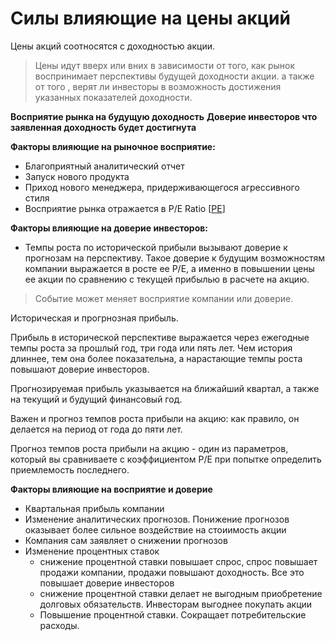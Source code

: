 # Силы влияющие на цены акций

 Цены акций соотносятся с доходностью акции.

 > Цены идут вверх или вних в зависимости от того, как рынок воспринимает перспективы будущей доходности акции. а также от того ,  верят ли инвесторы в возможность достижения указанных показателей доходности.

 **Восприятие рынка на будущую доходность**
 **Доверие инвесторов что заявленная доходность будет достигнута**

 **Факторы влияющие на рыночное восприятие:**
 - Благоприятный аналитический отчет
 - Запуск нового продукта
 - Приход нового менеджера, придерживающегося агрессивного стиля
 - Восприятие рынка отражается в P/E Ratio [[PE]]

 **Факторы влияющие на доверие инвесторов:**
 - Темпы роста по исторической прибыли вызывают доверие к прогнозам на перспективу. Такое доверие к будущим возможностям компании выражается в росте ее P/E, а именно в повышении цены ее акции по сравнению с текущей прибылью в расчете на акцию.

> Событие может меняет восприятие компании или доверие.


Историческая и прогрнозная прибыль.  
  
Прибыль в исторической перспективе выражается через ежегодные темпы роста за прошлый год, три года или пять лет.
Чем история длиннее, тем она более показательна, а нарастающие темпы роста повышают доверие инвесторов.  
  
Прогнозируемая прибыль указывается на ближайший квартал, а также на текущий и будущий финансовый год.  

Важен и прогноз темпов роста прибыли на акцию: как правило, он делается на период от года до пяти лет.
 
Прогноз темпов роста прибыли на акцию - один из параметров, который вы сравниваете с коэффициентом P/E при попытке определить приемлемость последнего. 

**Факторы влияющие на восприятие и доверие**
* Квартальная прибыль компании
* Изменение аналитических прогнозов. Понижение прогнозов оказывает более сильное воздействие на стоиимость акции
* Компания сам заявляет о снижении прогнозов
* Изменение процентных ставок
  * снижение процентной ставки повышает спрос, спрос повышает продажи компании, продажи повышают доходность. Все это повышает доверие инвесторов
  * снижение процентной ставки делает не выгодным приобретение долговых обязательств. Инвесторам выгоднее покупать акции
  * Повышение процентной ставки. Сокращает потребительские расходы. 

[//begin]: # "Autogenerated link references for markdown compatibility"
[PE]: ../../investing/notes/valuation/PE "P/E Ration"
[//end]: # "Autogenerated link references"